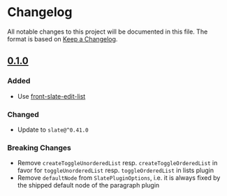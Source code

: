 # Changelog

All notable changes to this project will be documented in this file. The format is based on [Keep a Changelog](https://keepachangelog.com/en/1.0.0/).

## [0.1.0]

### Added

- Use [front-slate-edit-list](https://github.com/frontapp/slate-edit-list) 

### Changed

- Update to `slate@^0.41.0`

### Breaking Changes

- Remove `createToggleUnorderedList` resp. `createToggleOrderedList` in favor for `toggleUnorderedList` resp. `toggleOrderedList` in lists plugin
- Remove `defaultNode` from `SlatePluginOptions`, i.e. it is always fixed by the shipped default node of the paragraph plugin

[unreleased]: https://github.com/splish-me/editor/tree/master/packages/slate
[0.1.0]: https://github.com/splish-me/editor/tree/@splish-me%2Feditor-plugin-slate@0.1.0/packages/slate
[0.0.12]: https://github.com/splish-me/editor/tree/b26cd3de573d896888626a7e1e4f7e199c73861b/packages/slate
